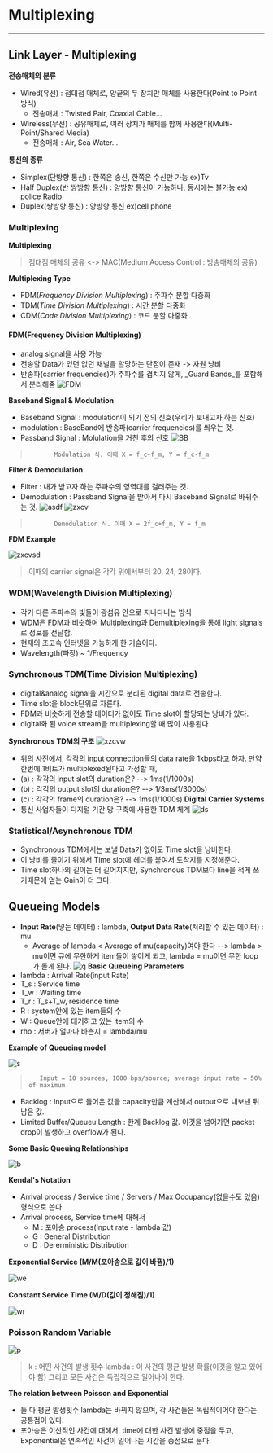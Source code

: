 # Multiplexing
---
## Link Layer - Multiplexing
__전송매체의 분류__
- Wired(유선) : 점대점 매체로, 양끝의 두 장치만 매체를 사용한다(Point to Point 방식) 
  - 전송매체 : Twisted Pair, Coaxial Cable...
- Wireless(무선) : 공유매체로, 여러 장치가 매체를 함께 사용한다(Multi-Point/Shared Media)
  - 전송매체 : Air, Sea Water...

__통신의 종류__
- Simplex(단방향 통신) : 한쪽은 송신, 한쪽은 수신만 가능 ex)Tv
- Half Duplex(반 쌍방향 통신) : 양방향 통신이 가능하나, 동시에는 불가능 ex) police Radio
- Duplex(쌍방향 통신) : 양방향 통신 ex)cell phone
### Multiplexing
__Multiplexing__
> 점대점 매체의 공유 <-> MAC(Medium Access Control : 방송매체의 공유)

__Multiplexing Type__
- FDM(_Frequency Division Multiplexing_) : 주파수 분할 다중화
- TDM(_Time Division Multiplexing_) : 시간 분할 다중화
- CDM(_Code Division Multiplexing_) : 코드 분할 다중화
#### FDM(Frequency Division Multiplexing)
- analog signal을 사용 가능
- 전송할 Data가 있던 없던 채널을 할당하는 단점이 존재 -> 자원 낭비
- 반송파(carrier frequencies)가 주파수를 겹치지 않게, _Guard Bands_를 포함해서 분리해줌
![FDM](https://user-images.githubusercontent.com/80378041/113839815-ff755680-97ca-11eb-84b3-0723a48216e3.PNG)

__Baseband Signal & Modulation__
- Baseband Signal : modulation이 되기 전의 신호(우리가 보내고자 하는 신호)
- modulation : BaseBand에 반송파(carrier frequencies)를 씌우는 것.
- Passband Signal : Molulation을 거친 후의 신호
![BB](https://user-images.githubusercontent.com/80378041/113840442-a5c15c00-97cb-11eb-84f7-3f9fb2c32cbb.PNG)
>            Modulation 식. 이때 X = f_c+f_m, Y = f_c-f_m

__Filter & Demodulation__
- Filter : 내가 받고자 하는 주파수의 영역대를 걸러주는 것.
- Demodulation : Passband Signal을 받아서 다시 Baseband Signal로 바꿔주는 것.
![asdf](https://user-images.githubusercontent.com/80378041/113841227-76f7b580-97cc-11eb-8285-3f8d0e489065.PNG)
![zxcv](https://user-images.githubusercontent.com/80378041/113841301-87a82b80-97cc-11eb-9fd1-bab3c6eef9d9.PNG)
>            Demodulation 식. 이때 X = 2f_c+f_m, Y = f_m
__FDM Example__

![zxcvsd](https://user-images.githubusercontent.com/80378041/113841659-e8cfff00-97cc-11eb-8f11-885e8cb8a68c.PNG)
> 이때의 carrier signal은 각각 위에서부터 20, 24, 28이다.
### WDM(Wavelength Division Multiplexing)
- 각기 다른 주파수의 빛들이 광섬유 안으로 지나다니는 방식
- WDM은 FDM과 비슷하며 Multiplexing과 Demultiplexing을 통해 light signals로 정보를 전달함.
- 현재의 초고속 인터넷을 가능하게 한 기술이다.
- Wavelength(파장) ~ 1/Frequency
### Synchronous TDM(Time Division Multiplexing)
- digital&analog signal을 시간으로 분리된 digital data로 전송한다.
- Time slot을 block단위로 자른다.
- FDM과 비슷하게 전송할 데이터가 없어도 Time slot이 할당되는 낭비가 있다.
- digital화 된 voice stream을 multiplexing할 때 많이 사용된다.

__Synchronous TDM의 구조__
![xzcvw](https://user-images.githubusercontent.com/80378041/113843551-a14a7280-97ce-11eb-8d72-974b3d08797c.PNG)
- 위의 사진에서, 각각의 input connection들의 data rate을 1kbps라고 하자. 만약 한번에 1비트가 multiplexed된다고 가정할 때, 
- (a) : 각각의 input slot의 duration은? --> 1ms(1/1000s)
- (b) : 각각의 output slot의 duration은? --> 1/3ms(1/3000s)
- (c) : 각각의 frame의 duration은? --> 1ms(1/1000s)
__Digital Carrier Systems__
- 통신 사업자들이 디지털 기간 망 구축에 사용한 TDM 체계
![ds](https://user-images.githubusercontent.com/80378041/113847701-af9a8d80-97d2-11eb-86a9-be4d13d3c26d.PNG)

### Statistical/Asynchronous TDM
- Synchronous TDM에서는 보낼 Data가 없어도 Time slot을 낭비한다.
- 이 낭비를 줄이기 위해서 Time slot에 헤더를 붙여서 도착지를 지정해준다.
- Time slot하나의 길이는 더 길어지지만, Synchronous TDM보다 line을 적게 쓰기때문에 얻는 Gain이 더 크다.

## Queueing Models
- __Input Rate__(넣는 데이터) : lambda, __Output Data Rate__(처리할 수 있는 데이터) : mu
  - Average of lambda < Average of mu(capacity)여야 한다 --> lambda > mu이면 큐에 무한하게 item들이 쌓이게 되고,
    lambda = mu이면 무한 loop가 돌게 된다.
![q](https://user-images.githubusercontent.com/80378041/113850207-2d5f9880-97d5-11eb-9a19-c1e633e77412.PNG)
__Basic Queueing Parameters__
- lambda : Arrival Rate(input Rate)
- T_s : Service time
- T_w : Waiting time
- T_r : T_s+T_w, residence time
- R : system안에 있는 item들의 수
- W : Queue안에 대기하고 있는 item의 수
- rho : 서버가 얼마나 바쁜지 = lambda/mu
 
__Example of Queueing model__

![s](https://user-images.githubusercontent.com/80378041/113851090-166d7600-97d6-11eb-98e6-237091625171.PNG)
>        Input = 10 sources, 1000 bps/source; average input rate = 50% of maximum
- Backlog : Input으로 들어온 값을 capacity만큼 계산해서 output으로 내보낸 뒤 남은 값.
- Limited Buffer/Queueu Length : 한계 Backlog 값. 이것을 넘어가면 packet drop이 발생하고 overflow가 된다.

__Some Basic Queuing Relationships__

![b](https://user-images.githubusercontent.com/80378041/113852615-b546a200-97d7-11eb-9f8a-0e3c9e196fe9.PNG)

__Kendal's Notation__
- Arrival process / Service time / Servers / Max Occupancy(없을수도 있음) 형식으로 쓴다
- Arrival process, Service time에 대해서
  - M : 포아송 process(Input rate - lambda 값)
  - G : General Distribution
  - D : Dererministic Distribution

__Exponential Service (M/M(포아송으로 값이 바뀜)/1)__

![we](https://user-images.githubusercontent.com/80378041/113853552-bf1cd500-97d8-11eb-9d18-f4032d0f32f5.PNG)

__Constant Service Time (M/D(값이 정해짐)/1)__

![wr](https://user-images.githubusercontent.com/80378041/113853634-d65bc280-97d8-11eb-9185-b2b7d468eacb.PNG)

### Poisson Random Variable

![p](https://user-images.githubusercontent.com/80378041/113853935-3e120d80-97d9-11eb-8b27-a54d16dc7968.PNG)
>   k : 어떤 사건의 발생 횟수    lambda : 이 사건의 평균 발생 확률(이것을 알고 있어야 함)
>   그리고 모든 사건은 독립적으로 일어나야 한다.

__The relation between Poisson and Exponential__

- 둘 다 평균 발생횟수 lambda는 바뀌지 않으며, 각 사건들은 독립적이어야 한다는 공통점이 있다.
- 포아송은 이산적인 사건에 대해서, time에 대한 사건 발생에 중점을 두고, Exponential은 연속적인 사건이 일어나는 시간을 중점으로 둔다. 







